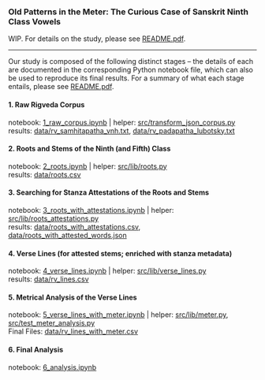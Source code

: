 ### Old Patterns in the Meter: The Curious Case of Sanskrit Ninth Class Vowels

WIP. For details on the study, please see [README.pdf](README.pdf).

---

Our study is composed of the following distinct stages – the details of each are documented in the corresponding Python notebook file, which can also be used to reproduce its final results. For a summary of what each stage entails, please see [README.pdf](README.pdf).


#### 1. Raw Rigveda Corpus

notebook: [1_raw_corpus.ipynb](1_raw_corpus.ipynb) | helper: [src/transform_json_corpus.py](src/transform_json_corpus.py)<br>
results: [data/rv_samhitapatha_vnh.txt](data/rv_samhitapatha_vnh.txt), [data/rv_padapatha_lubotsky.txt](data/rv_padapatha_lubotsky.txt)


#### 2. Roots and Stems of the Ninth (and Fifth) Class

notebook: [2_roots.ipynb](2_roots.ipynb) | helper: [src/lib/roots.py](src/lib/roots.py)<br>
results: [data/roots.csv](data/roots.csv)


#### 3. Searching for Stanza Attestations of the Roots and Stems

notebook: [3_roots_with_attestations.ipynb](3_roots_with_attestations.ipynb) | helper: [src/lib/roots_attestations.py](src/lib/roots_attestations.py)<br>
results: [data/roots_with_attestations.csv](data/roots_with_attestations.csv), [data/roots_with_attested_words.json](data/roots_with_attestations.csv)


#### 4. Verse Lines (for attested stems; enriched with stanza metadata)

notebook: [4_verse_lines.ipynb](4_verse_lines.ipynb) | helper: [src/lib/verse_lines.py](src/lib/verse_lines.py)<br>
results: [data/rv_lines.csv](data/rv_lines.csv)


#### 5. Metrical Analysis of the Verse Lines

notebook: [5_verse_lines_with_meter.ipynb](5_verse_lines_with_meter.ipynb) | helper: [src/lib/meter.py](src/lib/meter.py), [src/test_meter_analysis.py](src/test_meter_analysis.py)<br>
Final Files: [data/rv_lines_with_meter.csv](data/rv_lines_with_meter.csv)


#### 6. Final Analysis

notebook: [6_analysis.ipynb](6_analysis.ipynb)<br>
